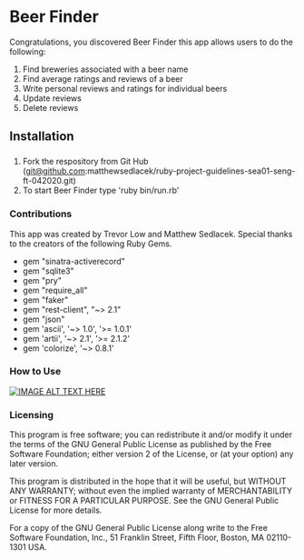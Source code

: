 # Beer Finder

Congratulations, you discovered Beer Finder this app allows users to do the following:

1. Find breweries associated with a beer name
2. Find average ratings and reviews of a beer
3. Write personal reviews and ratings for individual beers
4. Update reviews
5. Delete reviews  


## Installation

### 

1. Fork the respository from Git Hub (git@github.com:matthewsedlacek/ruby-project-guidelines-sea01-seng-ft-042020.git)
2. To start Beer Finder type 'ruby bin/run.rb'


### Contributions

This app was created by Trevor Low and Matthew Sedlacek.
Special thanks to the creators of the following Ruby Gems.
- gem "sinatra-activerecord"
- gem "sqlite3"
- gem "pry"
- gem "require_all"
- gem "faker"
- gem "rest-client", "~> 2.1"
- gem "json"
- gem 'ascii', '~> 1.0', '>= 1.0.1'
- gem 'artii', '~> 2.1', '>= 2.1.2'
- gem 'colorize', '~> 0.8.1'


### How to Use


[![IMAGE ALT TEXT HERE](https://images.app.goo.gl/ucvCgTEbd2yonchw6)](https://www.youtube.com/embed/YAVMf1-F5cA)


### Licensing 

  This program is free software; you can redistribute it and/or modify
  it under the terms of the GNU General Public License as published by
  the Free Software Foundation; either version 2 of the License, or
  (at your option) any later version.

  This program is distributed in the hope that it will be useful,
  but WITHOUT ANY WARRANTY; without even the implied warranty of
  MERCHANTABILITY or FITNESS FOR A PARTICULAR PURPOSE. See the
  GNU General Public License for more details.

  For a copy of the GNU General Public License along write to the Free 
  Software Foundation, Inc., 51 Franklin Street, Fifth Floor, Boston, MA 
  02110-1301 USA.
